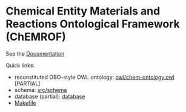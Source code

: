 # Chemical Entity Materials and Reactions Ontological Framework (ChEMROF)

See the [Documentation](https://chemkg.github.io/chemrof/home)

Quick links:

 * reconstituted OBO-style OWL ontology: [owl/chem-ontology.owl](owl/chem-ontology.owl) [PARTIAL]
 * schema: [src/schema](src/schema)
 * database (partial): [database](database)
 * [Makefile](Makefile)
